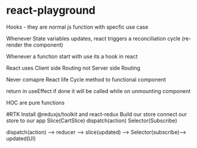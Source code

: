 # react-playground

Hooks - they are normal js function with specfic use case

Whenever State variables updates, react triggers a reconciliation cycle (re-render the component)

Whenever a function start with use its a hook in react

React uses Client side Routing not Server side Routing

Never comapre React life Cycle method to functional component

return in useEffect if done it will be called while on unmounting component

HOC are pure functions

#RTK
Install @reduxjs/toolkit and react-redux
Build our store
connect our store to our app
Slice(CartSlice)
dispatch(action)
Selector(Subscribe)

dispatch(action) --> reducer --> slice(updated) --> Selector(subscribe)--> updated(UI)
